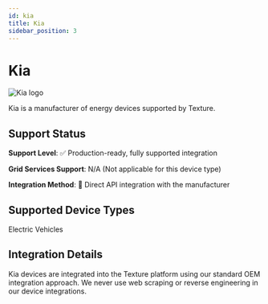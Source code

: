 ```yaml
---
id: kia
title: Kia
sidebar_position: 3
---
```


# Kia

<div style={{ textAlign: 'center', margin: '20px 0' }}>
  <img 
    src="https://device.cms.texture.energy/logo/%20Kia%20Vector%20Icon.svg" 
    alt="Kia logo" 
    style={{ maxWidth: '200px', maxHeight: '150px' }}
  />
</div>

Kia is a manufacturer of energy devices supported by Texture.



## Support Status

**Support Level**: ✅ Production-ready, fully supported integration

**Grid Services Support**: N/A (Not applicable for this device type)

**Integration Method**: 🔌 Direct API integration with the manufacturer

## Supported Device Types

Electric Vehicles

## Integration Details

Kia devices are integrated into the Texture platform using our standard OEM integration approach. We never use web scraping or reverse engineering in our device integrations.




